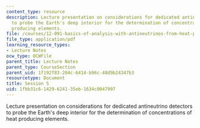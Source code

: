 ```yaml
---
content_type: resource
description: Lecture presentation on considerations for dedicated antineutrino detectors
  to probe the Earth's deep interior for the determination of concentrations of heat
  producing elements.
file: /courses/12-091-basics-of-analysis-with-antineutrinos-from-heat-producing-elements-k-u-th-in-the-earth-january-iap-2010/1fbb31c61429624135eb1634c0047997_MIT12_091IAP10_lec5.pdf
file_type: application/pdf
learning_resource_types:
- Lecture Notes
ocw_type: OCWFile
parent_title: Lecture Notes
parent_type: CourseSection
parent_uid: 1f192f83-204c-6414-b96c-48d9b24347b3
resourcetype: Document
title: Session 5
uid: 1fbb31c6-1429-6241-35eb-1634c0047997
---
```

Lecture presentation on considerations for dedicated antineutrino detectors to probe the Earth's deep interior for the determination of concentrations of heat producing elements.

